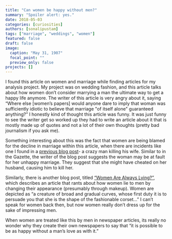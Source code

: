 ```yaml
---
title: "Can women be happy without men?"
summary: "Spoiler alert: yes."
date: 2018-05-03
categories: [curiosities]
authors: [sonalipustam]
tags: ["marriage", "weddings", "women"]
featured: false
draft: false
image:
  caption: "May 31, 1907"
  focal_point: ""
  preview_only: false
projects: []
---
```

I found this article on women and marriage while finding articles for my analysis project. My project was on wedding fashion, and this article talks about how women don’t consider marrying a man the ultimate way to get a happy life anymore. The writer of this article is very angry about it, saying “Where else [women’s papers] would anyone dare to imply that woman was sufficiently idiotic to believe that marriage "of itself alone" guaranteed anything?” I honestly kind of thought this article was funny. It was just funny to see the writer get so worked up they had to write an article about it that is mostly made up of quotes and not a lot of their own thoughts (pretty bad journalism if you ask me).

Something interesting about this was the fact that women are being blamed for the decline in marriage within this article, when there are incidents like one I found in a [previous blog post](https://dig-eg-gaz.github.io/curiosities/cooper-wife-murder/)- a crazy man killing his wife. Similar to in the Gazette, the writer of the blog post suggests the woman may be at fault for her unhappy marriage. They suggest that she might have cheated on her husband, causing him to kill her.

Similarly, there is another blog post, titled [“Women Are Always Lying?”](https://dig-eg-gaz.github.io/curiosities/Doring-blogpost/), which describes an article that rants about how women lie to men by changing their appearance (presumably through makeup). Women are depicted as “a creature of broad and gradual curves, whose first duty it is to persuade you that she is the shape of the fashionable corset…” I can’t speak for women back then, but now women really don’t dress up for the sake of impressing men.

When women are treated like this by men in newspaper articles, its really no wonder why they create their own newspapers to say that “it is possible to be as happy without a man’s love as with it.”
